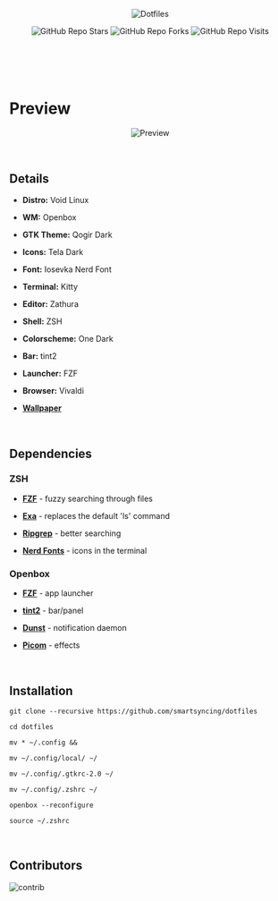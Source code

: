 #
<br />
<p align="center">
  <img alt="Dotfiles" src="https://raw.githubusercontent.com/smartsyncing/dotfiles/main/assets/yes22222.png"/>
 </p>
 
<p align="center">
  <img alt="GitHub Repo Stars" src="https://img.shields.io/github/stars/smartsyncing/dotfiles?color=c678dd&labelColor=282c34&style=for-the-badge">
  <img alt="GitHub Repo Forks" src="https://img.shields.io/github/forks/smartsyncing/dotfiles?color=c678dd&labelColor=282c34&style=for-the-badge">
  <img alt="GitHub Repo Visits" src="https://badges.pufler.dev/visits/smartsyncing/dotfiles?style=for-the-badge&color=c678dd&labelColor=282c34"/>
  </p>

#


<br />
<br />

# Preview
<p align="center">  
  <img alt="Preview" src="https://raw.githubusercontent.com/smartsyncing/dotfiles/main/assets/wt90urz8s6i81.png"/>
</p>
<br />

## Details 


* <b>Distro:</b> Void Linux

* <b>WM:</b> Openbox

* <b>GTK Theme:</b> Qogir Dark

* <b>Icons:</b> Tela Dark

* <b> Font:</b> Iosevka Nerd Font

* <b>Terminal:</b> Kitty

* <b>Editor:</b> Zathura

* <b>Shell:</b> ZSH

* <b>Colorscheme:</b> One Dark

* <b>Bar:</b> tint2

* <b>Launcher:</b> FZF

* <b>Browser:</b> Vivaldi

* <b>[Wallpaper](https://cdna.artstation.com/p/assets/images/images/009/538/556/4k/inaki-andonegi-castle-in-the-sky.jpg)</b>
<br />

## Dependencies

### ZSH 

* <b>[FZF](https://github.com/junegunn/fzf)</b> - fuzzy searching through files

* <b>[Exa](https://github.com/ogham/exa)</b> - replaces the default 'ls' command

* <b>[Ripgrep](https://github.com/BurntSushi/ripgrep)</b></b> - better searching

* <b>[Nerd Fonts](https://nerdfonts.com)</b> - icons in the terminal





### Openbox

* <b>[FZF](https://github.com/junegunn/fzf)</b> - app launcher

* <b>[tint2](https://github.com/o9000/tint2)</b> - bar/panel

* <b>[Dunst](https://github.com/dunst-project/dunst)</b> - notification daemon

* <b>[Picom](https://github.com/ibhagwan/picom)</b> - effects
<br />

## Installation

```
git clone --recursive https://github.com/smartsyncing/dotfiles

cd dotfiles

mv * ~/.config &&

mv ~/.config/local/ ~/

mv ~/.config/.gtkrc-2.0 ~/

mv ~/.config/.zshrc ~/

openbox --reconfigure

source ~/.zshrc
```
<br />

## Contributors
![contrib](https://contrib.rocks/image?repo=smartsyncing/dotfiles)
